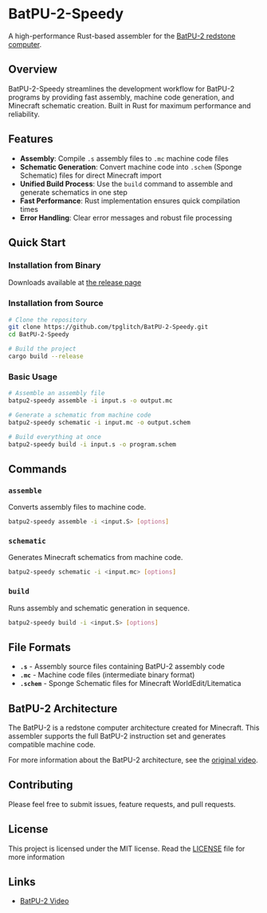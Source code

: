 # BatPU-2-Speedy

A high-performance Rust-based assembler for the [BatPU-2 redstone computer](https://www.youtube.com/watch?v=3gBZHXqnleU).

## Overview

BatPU-2-Speedy streamlines the development workflow for BatPU-2 programs by providing fast assembly, machine code generation, and Minecraft schematic creation. Built in Rust for maximum performance and reliability.

## Features

- **Assembly**: Compile `.s` assembly files to `.mc` machine code files
- **Schematic Generation**: Convert machine code into `.schem` (Sponge Schematic) files for direct Minecraft import
- **Unified Build Process**: Use the `build` command to assemble and generate schematics in one step
- **Fast Performance**: Rust implementation ensures quick compilation times
- **Error Handling**: Clear error messages and robust file processing

## Quick Start

### Installation from Binary

Downloads available at [the release page](https://github.com/tpglitch/BatPU-2-Speedy/releases)


### Installation from Source

```bash
# Clone the repository
git clone https://github.com/tpglitch/BatPU-2-Speedy.git
cd BatPU-2-Speedy

# Build the project
cargo build --release
```

### Basic Usage

```bash
# Assemble an assembly file
batpu2-speedy assemble -i input.s -o output.mc

# Generate a schematic from machine code
batpu2-speedy schematic -i input.mc -o output.schem

# Build everything at once
batpu2-speedy build -i input.s -o program.schem
```

## Commands

### `assemble`
Converts assembly files to machine code.
```bash
batpu2-speedy assemble -i <input.S> [options]
```

### `schematic`
Generates Minecraft schematics from machine code.
```bash
batpu2-speedy schematic -i <input.mc> [options]
```

### `build`
Runs assembly and schematic generation in sequence.
```bash
batpu2-speedy build -i <input.S> [options]
```

## File Formats

- **`.s`** - Assembly source files containing BatPU-2 assembly code
- **`.mc`** - Machine code files (intermediate binary format)
- **`.schem`** - Sponge Schematic files for Minecraft WorldEdit/Litematica

## BatPU-2 Architecture

The BatPU-2 is a redstone computer architecture created for Minecraft. This assembler supports the full BatPU-2 instruction set and generates compatible machine code.

For more information about the BatPU-2 architecture, see the [original video](https://www.youtube.com/watch?v=3gBZHXqnleU).

## Contributing

Please feel free to submit issues, feature requests, and pull requests.

## License
This project is licensed under the MIT license. Read the [LICENSE](./LICENSE) file for more information

## Links

- [BatPU-2 Video](https://www.youtube.com/watch?v=3gBZHXqnleU)
